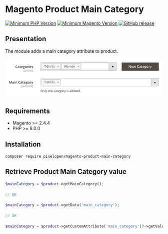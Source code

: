 # Magento Product Main Category

[![Minimum PHP Version](https://img.shields.io/badge/php-%3E%3D%208.0-green)](https://php.net/)
[![Minimum Magento Version](https://img.shields.io/badge/magento-%3E%3D%202.4.4-green)](https://business.adobe.com/products/magento/magento-commerce.html)
[![GitHub release](https://img.shields.io/github/v/release/Pixel-Open/magento-product-main-category)](https://github.com/Pixel-Open/magento-product-main-category/releases)

## Presentation

The module adds a main category attribute to product.

![Product Main Category](screenshot.png)

## Requirements

- Magento >= 2.4.4
- PHP >= 8.0.0

## Installation

```
composer require pixelopen/magento-product-main-category
```

## Retrieve Product Main Category value

```php
$mainCategory = $product->getMainCategory();

// OR

$mainCategory = $product->getData('main_category');

// OR

$mainCategory = $product->getCustomAttribute('main_category')?->getValue();
```
